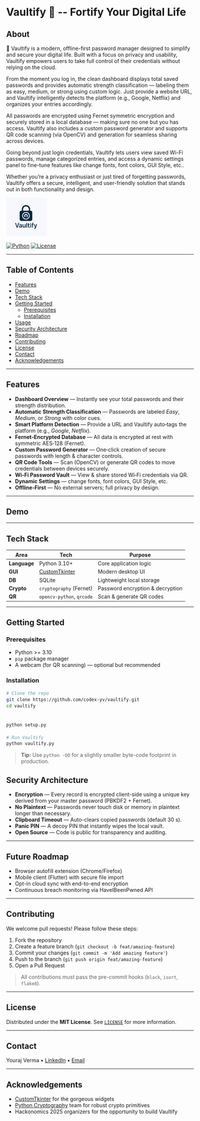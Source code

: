 # Vaultify 🔐 -- Fortify Your Digital Life

## About
🔐 Vaultify is a modern, offline-first password manager designed to simplify and secure your digital life. Built with a focus on privacy and usability, Vaultify empowers users to take full control of their credentials without relying on the cloud.

From the moment you log in, the clean dashboard displays total saved passwords and provides automatic strength classification — labeling them as easy, medium, or strong using custom logic. Just provide a website URL, and Vaultify intelligently detects the platform (e.g., Google, Netflix) and organizes your entries accordingly.

All passwords are encrypted using Fernet symmetric encryption and securely stored in a local database — making sure no one but you has access. Vaultify also includes a custom password generator and supports QR code scanning (via OpenCV) and generation for seamless sharing across devices.

Going beyond just login credentials, Vaultify lets users view saved Wi-Fi passwords, manage categorized entries, and access a dynamic settings panel to fine-tune features like change fonts, font colors, GUI Style, etc..

Whether you’re a privacy enthusiast or just tired of forgetting passwords, Vaultify offers a secure, intelligent, and user-friendly solution that stands out in both functionality and design.

![Vaultify Logo](Assets/logo1.png)

[![Python](https://img.shields.io/badge/Python-3.10%2B-blue?logo=python)](https://www.python.org/) [![License](https://img.shields.io/badge/License-MIT-green.svg)](LICENSE)

---

## Table of Contents
- [Features](#features)
- [Demo](#demo)
- [Tech Stack](#tech-stack)
- [Getting Started](#getting-started)
  - [Prerequisites](#prerequisites)
  - [Installation](#installation)
- [Usage](#usage)
- [Security Architecture](#security-architecture)
- [Roadmap](#roadmap)
- [Contributing](#contributing)
- [License](#license)
- [Contact](#contact)
- [Acknowledgements](#acknowledgements)

---

## Features

- **Dashboard Overview** — Instantly see your total passwords and their strength distribution.
- **Automatic Strength Classification** — Passwords are labeled *Easy*, *Medium*, or *Strong* with color cues.
- **Smart Platform Detection** — Provide a URL and Vaultify auto‑tags the platform (e.g., *Google*, *Netflix*).
- **Fernet‑Encrypted Database** — All data is encrypted at rest with symmetric AES‑128 (Fernet).
- **Custom Password Generator** — One‑click creation of secure passwords with length & character controls.
- **QR Code Tools** — Scan (OpenCV) or generate QR codes to move credentials between devices securely.
- **Wi‑Fi Password Vault** — View & share stored Wi‑Fi credentials via QR.
- **Dynamic Settings** — change fonts, font colors, GUI Style, etc.
- **Offline‑First** — No external servers; full privacy by design.

---

## Demo



---

## Tech Stack

| Area        | Tech                                | Purpose                          |
|-------------|-------------------------------------|----------------------------------|
| **Language**| Python 3.10+                        | Core application logic           |
| **GUI**     | [CustomTkinter](https://github.com/TomSchimansky/CustomTkinter) | Modern desktop UI |
| **DB**      | SQLite                              | Lightweight local storage        |
| **Crypto**  | `cryptography` (Fernet)             | Password encryption & decryption|
| **QR**      | `opencv-python`, `qrcode`           | Scan & generate QR codes         |

---

## Getting Started

### Prerequisites
- Python >= 3.10
- `pip` package manager
- A webcam (for QR scanning) — optional but recommended

### Installation
```bash
# Clone the repo
git clone https://github.com/codex-yv/vaultify.git
cd vaultify


python setup.py

# Run Vaultify
python vaultify.py
```

> **Tip:** Use `python -OO` for a slightly smaller byte-code footprint in production.



## Security Architecture

- **Encryption** — Every record is encrypted client-side using a unique key derived from your master password (PBKDF2 + Fernet).
- **No Plaintext** — Passwords never touch disk or memory in plaintext longer than necessary.
- **Clipboard Timeout** — Auto-clears copied passwords (default 30 s).
- **Panic PIN** — A decoy PIN that instantly wipes the local vault.
- **Open Source** — Code is public for transparency and auditing.

---

## Future Roadmap
- Browser autofill extension (Chrome/Firefox)
- Mobile client (Flutter) with secure file import
- Opt-in cloud sync with end-to-end encryption
- Continuous breach monitoring via HaveIBeenPwned API

---

## Contributing

We welcome pull requests! Please follow these steps:
1. Fork the repository
2. Create a feature branch (`git checkout -b feat/amazing-feature`)
3. Commit your changes (`git commit -m 'Add amazing feature'`)
4. Push to the branch (`git push origin feat/amazing-feature`)
5. Open a Pull Request

> All contributions must pass the pre-commit hooks (`black`, `isort`, `flake8`).

---

## License

Distributed under the **MIT License**. See [`LICENSE`](LICENSE) for more information.

---

## Contact

Youraj Verma • [LinkedIn](https://www.linkedin.com/in/youraj-verma-929383317/) • [Email](mailto:you@example.com)

---

## Acknowledgements
- [CustomTkinter](https://github.com/TomSchimansky/CustomTkinter) for the gorgeous widgets
- [Python Cryptography](https://cryptography.io/) team for robust crypto primitives
- Hackonomics 2025 organizers for the opportunity to build Vaultify

